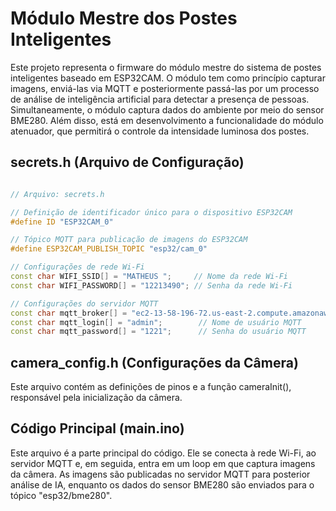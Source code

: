# Módulo Mestre dos Postes Inteligentes

Este projeto representa o firmware do módulo mestre do sistema de postes inteligentes baseado em ESP32CAM. O módulo tem como princípio capturar imagens, enviá-las via MQTT e posteriormente passá-las por um processo de análise de inteligência artificial para detectar a presença de pessoas. Simultaneamente, o módulo captura dados do ambiente por meio do sensor BME280. Além disso, está em desenvolvimento a funcionalidade do módulo atenuador, que permitirá o controle da intensidade luminosa dos postes.

## secrets.h (Arquivo de Configuração)

```cpp

// Arquivo: secrets.h

// Definição de identificador único para o dispositivo ESP32CAM
#define ID "ESP32CAM_0"

// Tópico MQTT para publicação de imagens do ESP32CAM
#define ESP32CAM_PUBLISH_TOPIC "esp32/cam_0"

// Configurações de rede Wi-Fi
const char WIFI_SSID[] = "MATHEUS ";     // Nome da rede Wi-Fi
const char WIFI_PASSWORD[] = "12213490"; // Senha da rede Wi-Fi

// Configurações do servidor MQTT
const char mqtt_broker[] = "ec2-13-58-196-72.us-east-2.compute.amazonaws.com"; // Endereço do servidor MQTT
const char mqtt_login[] = "admin";        // Nome de usuário MQTT
const char mqtt_password[] = "1221";      // Senha do usuário MQTT

```
## camera_config.h (Configurações da Câmera)

Este arquivo contém as definições de pinos e a função cameraInit(), responsável pela inicialização da câmera.

## Código Principal (main.ino)

Este arquivo é a parte principal do código. Ele se conecta à rede Wi-Fi, ao servidor MQTT e, em seguida, entra em um loop em que captura imagens da câmera. As imagens são publicadas no servidor MQTT para posterior análise de IA, enquanto os dados do sensor BME280 são enviados para o tópico "esp32/bme280".
